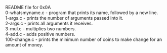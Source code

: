 README file for 0x0A</br>
0-whatsmyname.c - program that prints its name, followed by a new line.</br>
1-args.c - prints the number of arguments passed into it.</br>
2-args.c - prints all arguments it receives.</br>
3-mul.c - multiplies two numbers.</br>
4-add.c - adds positive numbers.</br>
100-change.c - prints the minimum number of coins to make change for an amount of money.
